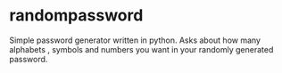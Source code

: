 # randompassword
Simple password generator written in python.
Asks about how many alphabets , symbols and numbers you want in your randomly generated password. 
